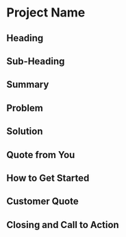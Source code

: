# Project Name #

## Heading ##

## Sub-Heading ##

## Summary ##

## Problem ##

## Solution ##

## Quote from You ##

## How to Get Started ##

## Customer Quote ##

## Closing and Call to Action ##
